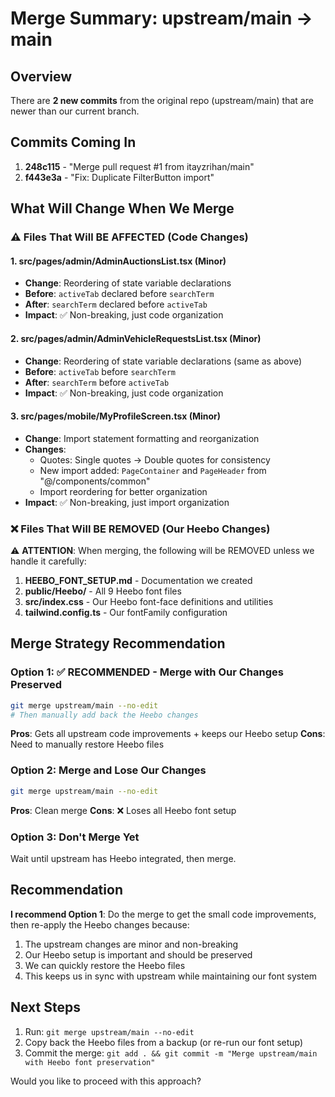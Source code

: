 # Merge Summary: upstream/main → main

## Overview
There are **2 new commits** from the original repo (upstream/main) that are newer than our current branch.

## Commits Coming In
1. **248c115** - "Merge pull request #1 from itayzrihan/main"
2. **f443e3a** - "Fix: Duplicate FilterButton import"

## What Will Change When We Merge

### ⚠️ Files That Will BE AFFECTED (Code Changes)

#### 1. **src/pages/admin/AdminAuctionsList.tsx** (Minor)
- **Change**: Reordering of state variable declarations
- **Before**: `activeTab` declared before `searchTerm`
- **After**: `searchTerm` declared before `activeTab`
- **Impact**: ✅ Non-breaking, just code organization

#### 2. **src/pages/admin/AdminVehicleRequestsList.tsx** (Minor)
- **Change**: Reordering of state variable declarations (same as above)
- **Before**: `activeTab` before `searchTerm`
- **After**: `searchTerm` before `activeTab`
- **Impact**: ✅ Non-breaking, just code organization

#### 3. **src/pages/mobile/MyProfileScreen.tsx** (Minor)
- **Change**: Import statement formatting and reorganization
- **Changes**:
  - Quotes: Single quotes → Double quotes for consistency
  - New import added: `PageContainer` and `PageHeader` from "@/components/common"
  - Import reordering for better organization
- **Impact**: ✅ Non-breaking, just import organization

### ❌ Files That Will BE REMOVED (Our Heebo Changes)

⚠️ **ATTENTION**: When merging, the following will be REMOVED unless we handle it carefully:

1. **HEEBO_FONT_SETUP.md** - Documentation we created
2. **public/Heebo/** - All 9 Heebo font files
3. **src/index.css** - Our Heebo font-face definitions and utilities
4. **tailwind.config.ts** - Our fontFamily configuration

## Merge Strategy Recommendation

### Option 1: ✅ RECOMMENDED - Merge with Our Changes Preserved
```bash
git merge upstream/main --no-edit
# Then manually add back the Heebo changes
```

**Pros**: Gets all upstream code improvements + keeps our Heebo setup
**Cons**: Need to manually restore Heebo files

### Option 2: Merge and Lose Our Changes
```bash
git merge upstream/main --no-edit
```

**Pros**: Clean merge
**Cons**: ❌ Loses all Heebo font setup

### Option 3: Don't Merge Yet
Wait until upstream has Heebo integrated, then merge.

## Recommendation

**I recommend Option 1**: Do the merge to get the small code improvements, then re-apply the Heebo changes because:

1. The upstream changes are minor and non-breaking
2. Our Heebo setup is important and should be preserved
3. We can quickly restore the Heebo files
4. This keeps us in sync with upstream while maintaining our font system

## Next Steps

1. Run: `git merge upstream/main --no-edit`
2. Copy back the Heebo files from a backup (or re-run our font setup)
3. Commit the merge: `git add . && git commit -m "Merge upstream/main with Heebo font preservation"`

Would you like to proceed with this approach?
